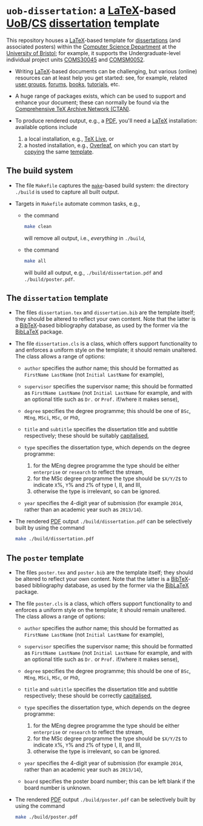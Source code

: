 <!--- -------------------------------------------------------------------- --->

# `uob-dissertation`: a [LaTeX](https://en.wikipedia.org/wiki/LaTeX)-based [UoB](https://www.bris.ac.uk)/[CS](https://www.cs.bris.ac.uk) [dissertation](https://en.wikipedia.org/wiki/Thesis) template

This repository houses a 
[LaTeX](https://en.wikipedia.org/wiki/LaTeX)-based
template for 
[dissertations](https://en.wikipedia.org/wiki/Thesis)
(and associated posters) within the
[Computer Science Department](https://www.cs.bris.ac.uk)
at the
[University of Bristol](https://www.bris.ac.uk);
for example, it supports the Undergraduate-level individual project units
[COMS30045](https://www.bris.ac.uk/unit-programme-catalogue/UnitDetails.jsa?unitCode=COMS30045)
and
[COMSM0052](https://www.bris.ac.uk/unit-programme-catalogue/UnitDetails.jsa?unitCode=COMSM0052).

- Writing
  [LaTeX](https://en.wikipedia.org/wiki/LaTeX)-based
  documents can be challenging, but various (online) resources can at least 
  help you get started: see, for example, related
  [user groups](https://www.tug.org),
  [forums](https://tex.stackexchange.com),
  [books](https://en.wikibooks.org/wiki/LaTeX),
  [tutorials](https://www.learnlatex.org),
  etc. 

- A huge range of packages exists, which can be used to support and enhance 
  your document; these can normally be found via the
  [Comprehensive TeX Archive Network (CTAN)](https://www.ctan.org).

- To produce rendered output, e.g., a
  [PDF](https://en.wikipedia.org/wiki/PDF),
  you'll need a
  [LaTeX](https://en.wikipedia.org/wiki/LaTeX)
  installation: available options include

  1. a  local installation, e.g.,
     [TeX Live](https://www.tug.org/texlive),
     or
  2. a hosted installation, e.g., 
     [Overleaf](https://www.overleaf.com),
     on which you can start by 
     [copying](https://www.overleaf.com/learn/how-to/Copying_a_project)
     the same
     [template](https://www.overleaf.com/read/qjzrwzyvczdd).

<!--- -------------------------------------------------------------------- --->

## The build system

- The file
  `Makefile`
  captures the 
  [`make`](https://en.wikipedia.org/wiki/Make_(software))-based
  build system: the directory
  `./build`
  is used to capture all built output.

- Targets in `Makefile` automate common tasks, e.g.,

  - the command

    ```sh
    make clean
    ```

    will remove all output, 
    i.e., *everything* in `./build`,

  - the command

    ```sh
    make all
    ```

    will build  all output, 
    e.g., `./build/dissertation.pdf` and `./build/poster.pdf`.

## The `dissertation` template

- The files
  `dissertation.tex`
  and
  `dissertation.bib`
  are the template itself;
  they should be altered to reflect your own content.
  Note that the latter is a 
  [BibTeX](https://en.wikipedia.org/wiki/BibTeX)-based
  bibliography database, as used by the former via the
  [BibLaTeX](https://ctan.org/pkg/biblatex) 
  package.

- The file
  `dissertation.cls`
  is a class, which offers support functionality to and enforces a uniform 
  style on the template;
  it should remain unaltered.
  The class allows a range of options:

  - `author`
    specifies the author     name;
    this should be formatted as
    `FirstName LastName` (not `Initial LastName` for example),
  - `supervisor`
    specifies the supervisor name;
    this should be formatted as
    `FirstName LastName` (not `Initial LastName` for example, and with an optional title such as `Dr.` or `Prof.` if/where it makes sense),
  - `degree`
    specifies the degree programme;
    this should be one of `BSc`, `MEng`, `MSci`, `MSc`, or `PhD`,
  -    `title` 
    and
    `subtitle` 
    specifies the dissertation title and subtitle respectively;
    these should be suitably [capitalised](https://en.wikipedia.org/wiki/Capitalization#Title_case),
  - `type` 
    specifies the dissertation type,
    which depends on the degree programme:

    1. for the MEng degree programme 
       the type should be either `enterprise` or `research` to reflect the stream,
    2. for the MSc  degree programme
       the type should be `$X/Y/Z$` to indicate `X`%, `Y`% and `Z`% of type I, II, and III,
    3. otherwise
       the type is irrelevant, so can be ignored.

  - `year`
    specifies the 4-digit year of submission
    (for example `2014`, rather than an academic year such as `2013/14`).

- The rendered 
  [PDF](https://en.wikipedia.org/wiki/PDF)
  output
  `./build/dissertation.pdf`
  can be selectively built by using the command

  ```sh
  make ./build/dissertation.pdf
  ```

## The `poster`       template

- The files
  `poster.tex`
  and
  `poster.bib`
  are the template itself;
  they should be altered to reflect your own content.
  Note that the latter is a 
  [BibTeX](https://en.wikipedia.org/wiki/BibTeX)-based
  bibliography database, as used by the former via the
  [BibLaTeX](https://ctan.org/pkg/biblatex) 
  package.

- The file
  `poster.cls`
  is a class, which offers support functionality to and enforces a uniform 
  style on the template;
  it should remain unaltered.
  The class allows a range of options:

  - `author`
    specifies the author     name;
    this should be formatted as
    `FirstName LastName` (not `Initial LastName` for example),
  - `supervisor`
    specifies the supervisor name;
    this should be formatted as
    `FirstName LastName` (not `Initial LastName` for example, and with an optional title such as `Dr.` or `Prof.` if/where it makes sense),
  - `degree`
    specifies the degree programme;
    this should be one of `BSc`, `MEng`, `MSci`, `MSc`, or `PhD`,
  -    `title` 
    and
    `subtitle` 
    specifies the dissertation title and subtitle respectively;
    these should be correctly [capitalised](https://en.wikipedia.org/wiki/Capitalization#Title_case),
  - `type` 
    specifies the dissertation type,
    which depends on the degree programme:

    1. for the MEng degree programme 
       the type should be either `enterprise` or `research` to reflect the stream,
    2. for the MSc  degree programme
       the type should be `$X/Y/Z$` to indicate `X`%, `Y`% and `Z`% of type I, II, and III,
    3. otherwise
       the type is irrelevant, so can be ignored.

  - `year`
    specifies the 4-digit year of submission
    (for example `2014`, rather than an academic year such as `2013/14`),
  - `board`
    specifies the poster board number;
    this can be left blank if the board number is unknown.

- The rendered 
  [PDF](https://en.wikipedia.org/wiki/PDF)
  output
  `./build/poster.pdf`
  can be selectively built by using the command

  ```sh
  make ./build/poster.pdf
  ```

<!--- -------------------------------------------------------------------- --->
